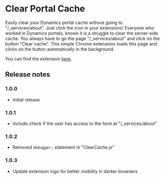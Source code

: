 # Clear Portal Cache

Easily clear your Dynamics portal cache without going to "/_services/about". Just click the icon in your extensions!
Everyone who worked in Dynamics portals, knows it is a struggle to clear the server-side cache. You always have to go the page "/_services/about" and click on the button "Clear cache". This simple Chrome extensions loads this page and clicks on the button automatically in the background.

You can find the extension [here](https://chrome.google.com/webstore/detail/clear-portal-cache/ckccnplhilidafffpdocmgoimmhpjibf).

## Release notes
### 1.0.0
- Initial release

### 1.0.1
- Include check if the user has access to the form at "/_services/about"

### 1.0.2
- Removed `debugger;` statement in "ClearCache.js"

### 1.0.3
- Update extension logo for better visibility in darker browsers